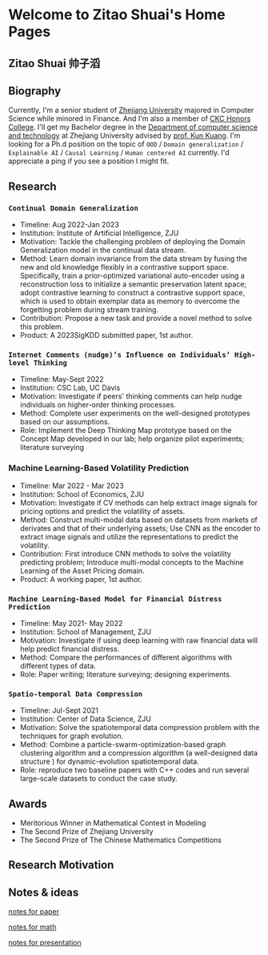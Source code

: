 # Welcome to Zitao Shuai's Home Pages

## Zitao Shuai      帅子滔

## Biography

Currently, I'm a senior student of [Zhejiang University](https://www.zju.edu.cn/english/) majored in Computer Science while minored in Finance. And I'm also a member of [CKC Honors College](http://ckc.zju.edu.cn/ckcen/). I'll get my Bachelor degree in the [Department of computer science and technology](http://www.en.cs.zju.edu.cn/) at Zhejiang University advised by [prof. Kun Kuang](https://kunkuang.github.io/). 
I'm looking for a Ph.d position on the topic of `OOD` / `Domain generalization` / `Explainable AI` / `Causal Learning` / `Human centered AI` currently. I'd appreciate a ping if you see a position I might fit.  

## Research

### `Continual Domain Generalization`

- Timeline: Aug 2022-Jan 2023
- Institution: Institute of Artificial Intelligence, ZJU
-	Motivation: Tackle the challenging problem of deploying the Domain Generalization model in the continual data stream.
-	Method: Learn domain invariance from the data stream by fusing the new and old knowledge flexibly in a contrastive support space. Specifically, train a prior-optimized variational auto-encoder using a reconstruction loss to initialize a semantic preservation latent space; adopt contrastive learning to construct a contrastive support space, which is used to obtain exemplar data as memory to overcome the forgetting problem during stream training.
-	Contribution: Propose a new task and provide a novel method to solve this problem.
-	Product: A 2023SigKDD submitted paper, 1st author.

### `Internet Comments (nudge)’s Influence on Individuals’ High-level Thinking`

- Timeline: May-Sept 2022
- Institution: CSC Lab, UC Davis
-	Motivation: Investigate if peers' thinking comments can help nudge individuals on higher-order thinking processes.
-	Method: Complete user experiments on the well-designed prototypes based on our assumptions.
-	Role: Implement the Deep Thinking Map prototype based on the Concept Map developed in our lab; help organize pilot experiments; literature surveying


### Machine Learning-Based Volatility Prediction

- Timeline: Mar 2022 - Mar 2023
- Institution: School of Economics, ZJU
-	Motivation: Investigate if CV methods can help extract image signals for pricing options and predict the volatility of assets.
-	Method: Construct multi-modal data based on datasets from markets of derivates and that of their underlying assets; Use CNN as the encoder to extract image signals and utilize the representations to predict the volatility.
-	Contribution: First introduce CNN methods to solve the volatility predicting problem; Introduce multi-modal concepts to the Machine Learning of the Asset Pricing domain.
-	Product: A working paper, 1st author.


### `Machine Learning-Based Model for Financial Distress Prediction`

- Timeline: May 2021- May 2022
- Institution: School of Management, ZJU
-	Motivation: Investigate if using deep learning with raw financial data will help predict financial distress.
-	Method: Compare the performances of different algorithms with different types of data.
-	Role: Paper writing; literature surveying; designing experiments.
 

### `Spatio-temporal Data Compression`

- Timeline: Jul-Sept 2021
- Institution: Center of Data Science, ZJU
-	Motivation: Solve the spatiotemporal data compression problem with the techniques for graph evolution.
-	Method: Combine a particle-swarm-optimization-based graph clustering algorithm and a compression algorithm (a well-designed data structure ) for dynamic-evolution spatiotemporal data.
-	Role: reproduce two baseline papers with C++ codes and run several large-scale datasets to conduct the case study.


## Awards

- Meritorious Winner in Mathematical Contest in Modeling
- The Second Prize of Zhejiang University
- The Second Prize of The Chinese Mathematics Competitions 

## Research Motivation



## Notes & ideas

[notes for paper](https://zitao-shuai.github.io/notes/paper)

[notes for math](https://zitao-shuai.github.io/notes/math)

[notes for presentation](https://zitao-shuai.github.io/notes/pre)

